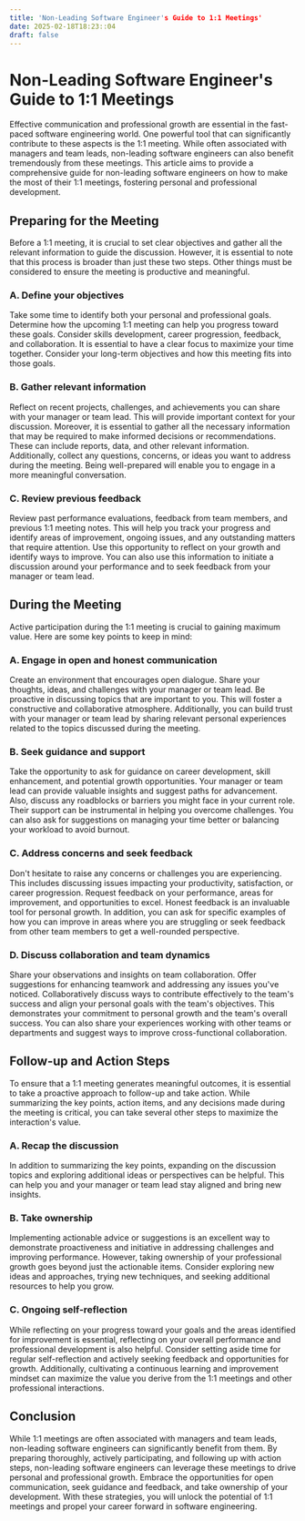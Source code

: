 ```yaml
---
title: 'Non-Leading Software Engineer's Guide to 1:1 Meetings'
date: 2025-02-18T18:23::04
draft: false
---
```


# Non-Leading Software Engineer's Guide to 1:1 Meetings

Effective communication and professional growth are essential in the fast-paced software engineering world. One powerful tool that can significantly contribute to these aspects is the 1:1 meeting. While often associated with managers and team leads, non-leading software engineers can also benefit tremendously from these meetings. This article aims to provide a comprehensive guide for non-leading software engineers on how to make the most of their 1:1 meetings, fostering personal and professional development.

## Preparing for the Meeting

Before a 1:1 meeting, it is crucial to set clear objectives and gather all the relevant information to guide the discussion. However, it is essential to note that this process is broader than just these two steps. Other things must be considered to ensure the meeting is productive and meaningful.

### A. Define your objectives

Take some time to identify both your personal and professional goals. Determine how the upcoming 1:1 meeting can help you progress toward these goals. Consider skills development, career progression, feedback, and collaboration. It is essential to have a clear focus to maximize your time together. Consider your long-term objectives and how this meeting fits into those goals.

### B. Gather relevant information

Reflect on recent projects, challenges, and achievements you can share with your manager or team lead. This will provide important context for your discussion. Moreover, it is essential to gather all the necessary information that may be required to make informed decisions or recommendations. These can include reports, data, and other relevant information. Additionally, collect any questions, concerns, or ideas you want to address during the meeting. Being well-prepared will enable you to engage in a more meaningful conversation.

### C. Review previous feedback

Review past performance evaluations, feedback from team members, and previous 1:1 meeting notes. This will help you track your progress and identify areas of improvement, ongoing issues, and any outstanding matters that require attention. Use this opportunity to reflect on your growth and identify ways to improve. You can also use this information to initiate a discussion around your performance and to seek feedback from your manager or team lead.

## During the Meeting

Active participation during the 1:1 meeting is crucial to gaining maximum value. Here are some key points to keep in mind:

### A. Engage in open and honest communication

Create an environment that encourages open dialogue. Share your thoughts, ideas, and challenges with your manager or team lead. Be proactive in discussing topics that are important to you. This will foster a constructive and collaborative atmosphere. Additionally, you can build trust with your manager or team lead by sharing relevant personal experiences related to the topics discussed during the meeting.

### B. Seek guidance and support

Take the opportunity to ask for guidance on career development, skill enhancement, and potential growth opportunities. Your manager or team lead can provide valuable insights and suggest paths for advancement. Also, discuss any roadblocks or barriers you might face in your current role. Their support can be instrumental in helping you overcome challenges. You can also ask for suggestions on managing your time better or balancing your workload to avoid burnout.

### C. Address concerns and seek feedback

Don't hesitate to raise any concerns or challenges you are experiencing. This includes discussing issues impacting your productivity, satisfaction, or career progression. Request feedback on your performance, areas for improvement, and opportunities to excel. Honest feedback is an invaluable tool for personal growth. In addition, you can ask for specific examples of how you can improve in areas where you are struggling or seek feedback from other team members to get a well-rounded perspective.

### D. Discuss collaboration and team dynamics

Share your observations and insights on team collaboration. Offer suggestions for enhancing teamwork and addressing any issues you've noticed. Collaboratively discuss ways to contribute effectively to the team's success and align your personal goals with the team's objectives. This demonstrates your commitment to personal growth and the team's overall success. You can also share your experiences working with other teams or departments and suggest ways to improve cross-functional collaboration.

## Follow-up and Action Steps

To ensure that a 1:1 meeting generates meaningful outcomes, it is essential to take a proactive approach to follow-up and take action. While summarizing the key points, action items, and any decisions made during the meeting is critical, you can take several other steps to maximize the interaction's value.

### A. Recap the discussion

In addition to summarizing the key points, expanding on the discussion topics and exploring additional ideas or perspectives can be helpful. This can help you and your manager or team lead stay aligned and bring new insights.

### B. Take ownership

Implementing actionable advice or suggestions is an excellent way to demonstrate proactiveness and initiative in addressing challenges and improving performance. However, taking ownership of your professional growth goes beyond just the actionable items. Consider exploring new ideas and approaches, trying new techniques, and seeking additional resources to help you grow.

### C. Ongoing self-reflection

While reflecting on your progress toward your goals and the areas identified for improvement is essential, reflecting on your overall performance and professional development is also helpful. Consider setting aside time for regular self-reflection and actively seeking feedback and opportunities for growth. Additionally, cultivating a continuous learning and improvement mindset can maximize the value you derive from the 1:1 meetings and other professional interactions.

## Conclusion

While 1:1 meetings are often associated with managers and team leads, non-leading software engineers can significantly benefit from them. By preparing thoroughly, actively participating, and following up with action steps, non-leading software engineers can leverage these meetings to drive personal and professional growth. Embrace the opportunities for open communication, seek guidance and feedback, and take ownership of your development. With these strategies, you will unlock the potential of 1:1 meetings and propel your career forward in software engineering.
